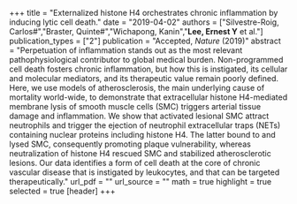 +++
title = "Externalized histone H4 orchestrates chronic inflammation by inducing lytic cell death."
date = "2019-04-02"
authors = ["Silvestre-Roig, Carlos#","Braster, Quinte#","Wichapong, Kanin","**Lee, Ernest Y** et al."]
publication_types = ["2"]
publication = "Accepted, *Nature* (2019)"
abstract = "Perpetuation of inflammation stands out as the most relevant pathophysiological contributor to global medical burden. Non-programmed cell death fosters chronic inflammation, but how this is instigated, its cellular and molecular mediators, and its therapeutic value remain poorly defined. Here, we use models of atherosclerosis, the main underlying cause of mortality world-wide, to demonstrate that extracellular histone H4-mediated membrane lysis of smooth muscle cells (SMC) triggers arterial tissue damage and inflammation. We show that activated lesional SMC attract neutrophils and trigger the ejection of neutrophil extracellular traps (NETs) containing nuclear proteins including histone H4. The latter bound to and lysed SMC, consequently promoting plaque vulnerability, whereas neutralization of histone H4 rescued SMC and stabilized atherosclerotic lesions. Our data identifies a form of cell death at the core of chronic vascular disease that is instigated by leukocytes, and that can be targeted therapeutically."
url_pdf = ""
url_source = ""
math = true
highlight = true
selected = true
[header]
+++